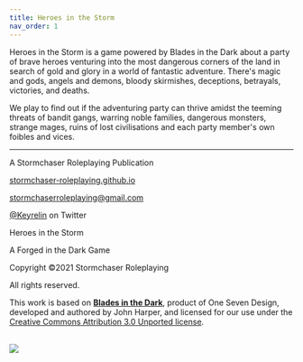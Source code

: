 ```yaml
---
title: Heroes in the Storm
nav_order: 1
---
```


Heroes in the Storm is a game powered by Blades in the Dark about a party of brave heroes venturing into the most dangerous corners of the land in search of gold and glory in a world of fantastic adventure. There's magic and gods, angels and demons, bloody skirmishes, deceptions, betrayals, victories, and deaths.

We play to find out if the adventuring party can thrive amidst the teeming threats of bandit gangs, warring noble families, dangerous monsters, strange mages, ruins of lost civilisations and each party member's own foibles and vices.

---

<p align="center">
  
  A Stormchaser Roleplaying Publication<br>
  
  <a href="https://stormchaser-roleplaying.github.io/">stormchaser-roleplaying.github.io</a><br>
  
  <a href="mailto:stormchaserroleplaying@gmail.com">stormchaserroleplaying@gmail.com</a><br>
  
  <a href="https://twitter.com/keyrelin">@Keyrelin</a> on Twitter
  
</p>

<p align="center">
  
  Heroes in the Storm<br>
  
  A Forged in the Dark Game<br>
  
  Copyright ©2021 Stormchaser Roleplaying<br>
  
  All rights reserved.
  
</p>

<p align="center">
  
  This work is based on <a href="http://www.bladesinthedark.com/"><strong>Blades in the Dark</strong></a>, product of One Seven Design, developed and authored by John Harper, and licensed for our use under the <a href="http://creativecommons.org/licenses/by/3.0/">Creative Commons Attribution 3.0 Unported license</a>.<br><br>
  
  <img src='https://bladesinthedark.com/sites/default/files/inline-images/forged_in_the_dark_logo2.png' style='mix-blend-mode:multiply;' />
  
</p>
